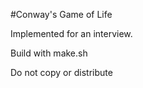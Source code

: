 #Conway's Game of Life

Implemented for an interview.

Build with make.sh

Do not copy or distribute
